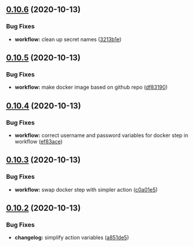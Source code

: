 ## [0.10.6](https://github.com/bsord/sonny/compare/0.10.5...0.10.6) (2020-10-13)


### Bug Fixes

* **workflow:** clean up secret names ([3213b1e](https://github.com/bsord/sonny/commit/3213b1e8bc7ea710b1ff478222cf54e7deec2bfa))



## [0.10.5](https://github.com/bsord/sonny/compare/0.10.4...0.10.5) (2020-10-13)


### Bug Fixes

* **workflow:** make docker image based on github repo ([df83190](https://github.com/bsord/sonny/commit/df83190d5553a964d3660e1146dd98e024f9d341))



## [0.10.4](https://github.com/bsord/sonny/compare/0.10.3...0.10.4) (2020-10-13)


### Bug Fixes

* **workflow:** correct username and password variables for docker step in workflow ([ef83ace](https://github.com/bsord/sonny/commit/ef83aceb98e8ae671d821b8b3a469f9247b7b975))



## [0.10.3](https://github.com/bsord/sonny/compare/0.10.2...0.10.3) (2020-10-13)


### Bug Fixes

* **workflow:** swap docker step with simpler action ([c0a01e5](https://github.com/bsord/sonny/commit/c0a01e5df2bf2f95aef167dcd0db8cdb468317f0))



## [0.10.2](https://github.com/bsord/sonny/compare/0.10.1...0.10.2) (2020-10-13)


### Bug Fixes

* **changelog:** simplify action variables ([a851de5](https://github.com/bsord/sonny/commit/a851de54c225a71430ea122005d38a747506d6d1))



